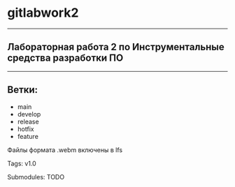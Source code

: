 # gitlabwork2
---
Лабораторная работа 2 по Инструментальные средства разработки ПО
---
---
Ветки:
---
- main
- develop
- release
- hotfix
- feature

Файлы формата .webm включены в lfs

Tags: v1.0

Submodules: TODO
